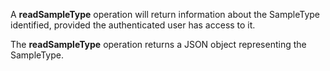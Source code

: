 A **readSampleType** operation will return information about the SampleType identified, provided the authenticated user has access to it.

The **readSampleType** operation returns a JSON object representing the SampleType.
